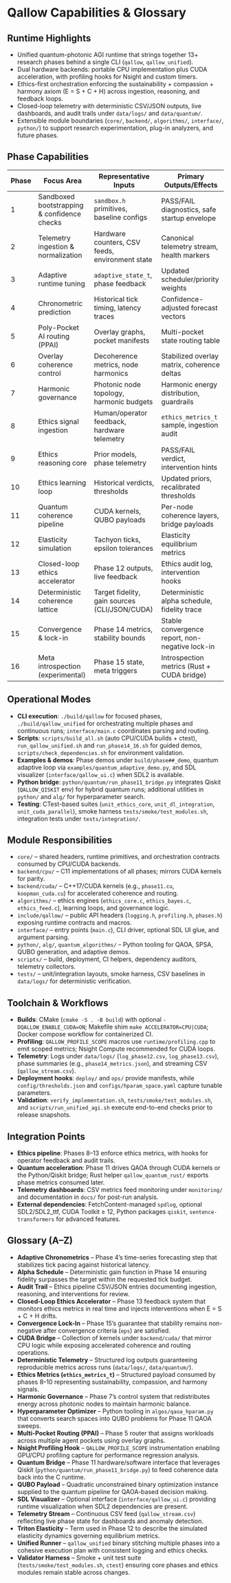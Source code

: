 # Qallow Capabilities & Glossary

## Runtime Highlights
- Unified quantum-photonic AGI runtime that strings together 13+ research phases behind a single CLI (`qallow`, `qallow_unified`).
- Dual hardware backends: portable CPU implementation plus CUDA acceleration, with profiling hooks for Nsight and custom timers.
- Ethics-first orchestration enforcing the sustainability + compassion + harmony axiom (E = S + C + H) across ingestion, reasoning, and feedback loops.
- Closed-loop telemetry with deterministic CSV/JSON outputs, live dashboards, and audit trails under `data/logs/` and `data/quantum/`.
- Extensible module boundaries (`core/`, `backend/`, `algorithms/`, `interface/`, `python/`) to support research experimentation, plug-in analyzers, and future phases.

## Phase Capabilities
| Phase | Focus Area | Representative Inputs | Primary Outputs/Effects |
|-------|------------|------------------------|--------------------------|
| 1 | Sandboxed bootstrapping & confidence checks | `sandbox.h` primitives, baseline configs | PASS/FAIL diagnostics, safe startup envelope |
| 2 | Telemetry ingestion & normalization | Hardware counters, CSV feeds, environment state | Canonical telemetry stream, health markers |
| 3 | Adaptive runtime tuning | `adaptive_state_t`, phase feedback | Updated scheduler/priority weights |
| 4 | Chronometric prediction | Historical tick timing, latency traces | Confidence-adjusted forecast vectors |
| 5 | Poly-Pocket AI routing (PPAI) | Overlay graphs, pocket manifests | Multi-pocket state routing table |
| 6 | Overlay coherence control | Decoherence metrics, node harmonics | Stabilized overlay matrix, coherence deltas |
| 7 | Harmonic governance | Photonic node topology, harmonic budgets | Harmonic energy distribution, guardrails |
| 8 | Ethics signal ingestion | Human/operator feedback, hardware telemetry | `ethics_metrics_t` sample, ingestion audit |
| 9 | Ethics reasoning core | Prior models, phase telemetry | PASS/FAIL verdict, intervention hints |
| 10 | Ethics learning loop | Historical verdicts, thresholds | Updated priors, recalibrated thresholds |
| 11 | Quantum coherence pipeline | CUDA kernels, QUBO payloads | Per-node coherence layers, bridge payloads |
| 12 | Elasticity simulation | Tachyon ticks, epsilon tolerances | Elasticity equilibrium metrics |
| 13 | Closed-loop ethics accelerator | Phase 12 outputs, live feedback | Ethics audit log, intervention hooks |
| 14 | Deterministic coherence lattice | Target fidelity, gain sources (CLI/JSON/CUDA) | Deterministic alpha schedule, fidelity trace |
| 15 | Convergence & lock-in | Phase 14 metrics, stability bounds | Stable convergence report, non-negative lock-in |
| 16 | Meta introspection (experimental) | Phase 15 state, meta triggers | Introspection metrics (Rust + CUDA bridge) |

## Operational Modes
- **CLI execution**: `./build/qallow` for focused phases, `./build/qallow_unified` for orchestrating multiple phases and continuous runs; `interface/main.c` coordinates parsing and routing.
- **Scripts**: `scripts/build_all.sh` (auto CPU/CUDA builds + ctest), `run_qallow_unified.sh` and `run_phase14_16.sh` for guided demos, `scripts/check_dependencies.sh` for environment validation.
- **Examples & demos**: Phase demos under `build/phase##_demo`, quantum adaptive loop via `examples/quantum_adaptive_demo.py`, and SDL visualizer (`interface/qallow_ui.c`) when SDL2 is available.
- **Python bridge**: `python/quantum/run_phase11_bridge.py` integrates Qiskit (`QALLOW_QISKIT` env) for hybrid quantum runs; additional utilities in `python/` and `alg/` for hyperparameter search.
- **Testing**: CTest-based suites (`unit_ethics_core`, `unit_dl_integration`, `unit_cuda_parallel`), smoke harness `tests/smoke/test_modules.sh`, integration tests under `tests/integration/`.

## Module Responsibilities
- `core/` – shared headers, runtime primitives, and orchestration contracts consumed by CPU/CUDA backends.
- `backend/cpu/` – C11 implementations of all phases; mirrors CUDA kernels for parity.
- `backend/cuda/` – C++17/CUDA kernels (e.g., `phase11.cu`, `koopman_cuda.cu`) for accelerated coherence and routing.
- `algorithms/` – ethics engines (`ethics_core.c`, `ethics_bayes.c`, `ethics_feed.c`), learning loops, and governance logic.
- `include/qallow/` – public API headers (`logging.h`, `profiling.h`, `phases.h`) exposing runtime contracts and macros.
- `interface/` – entry points (`main.c`), CLI driver, optional SDL UI glue, and argument parsing.
- `python/`, `alg/`, `quantum_algorithms/` – Python tooling for QAOA, SPSA, QUBO generation, and adaptive demos.
- `scripts/` – build, deployment, CI helpers, dependency auditors, telemetry collectors.
- `tests/` – unit/integration layouts, smoke harness, CSV baselines in `data/logs/` for deterministic verification.

## Toolchain & Workflows
- **Builds**: CMake (`cmake -S . -B build`) with optional `-DQALLOW_ENABLE_CUDA=ON`; Makefile shim `make ACCELERATOR=CPU|CUDA`; Docker compose workflow for containerized CI.
- **Profiling**: `QALLOW_PROFILE_SCOPE` macros use `runtime/profiling.cpp` to emit scoped metrics; Nsight Compute recommended for CUDA loops.
- **Telemetry**: Logs under `data/logs/` (`log_phase12.csv`, `log_phase13.csv`), phase summaries (e.g., `phase14_metrics.json`), and streaming CSV (`qallow_stream.csv`).
- **Deployment hooks**: `deploy/` and `ops/` provide manifests, while `config/thresholds.json` and `configs/hparam_space.yaml` capture tunable parameters.
- **Validation**: `verify_implementation.sh`, `tests/smoke/test_modules.sh`, and `scripts/run_unified_agi.sh` execute end-to-end checks prior to release snapshots.

## Integration Points
- **Ethics pipeline**: Phases 8–13 enforce ethics metrics, with hooks for operator feedback and audit trails.
- **Quantum acceleration**: Phase 11 drives QAOA through CUDA kernels or the Python/Qiskit bridge; Rust helper `qallow_quantum_rust/` exports phase metrics consumed later.
- **Telemetry dashboards**: CSV metrics feed monitoring under `monitoring/` and documentation in `docs/` for post-run analysis.
- **External dependencies**: FetchContent-managed `spdlog`, optional SDL2/SDL2_ttf, CUDA Toolkit ≥ 12, Python packages `qiskit`, `sentence-transformers` for advanced features.

## Glossary (A–Z)
- **Adaptive Chronometrics** – Phase 4’s time-series forecasting step that stabilizes tick pacing against historical latency.
- **Alpha Schedule** – Deterministic gain function in Phase 14 ensuring fidelity surpasses the target within the requested tick budget.
- **Audit Trail** – Ethics pipeline CSV/JSON entries documenting ingestion, reasoning, and interventions for review.
- **Closed-Loop Ethics Accelerator** – Phase 13 feedback system that monitors ethics metrics in real time and injects interventions when E = S + C + H drifts.
- **Convergence Lock-In** – Phase 15’s guarantee that stability remains non-negative after convergence criteria (`eps`) are satisfied.
- **CUDA Bridge** – Collection of kernels under `backend/cuda/` that mirror CPU logic while exposing accelerated coherence and routing operations.
- **Deterministic Telemetry** – Structured log outputs guaranteeing reproducible metrics across runs (`data/logs/`, `data/quantum/`).
- **Ethics Metrics (`ethics_metrics_t`)** – Structured payload consumed by phases 8–10 representing sustainability, compassion, and harmony signals.
- **Harmonic Governance** – Phase 7’s control system that redistributes energy across photonic nodes to maintain harmonic balance.
- **Hyperparameter Optimizer** – Python tooling in `algos/qaoa_hparam.py` that converts search spaces into QUBO problems for Phase 11 QAOA sweeps.
- **Multi-Pocket Routing (PPAI)** – Phase 5 router that assigns workloads across multiple agent pockets using overlay graphs.
- **Nsight Profiling Hook** – `QALLOW_PROFILE_SCOPE` instrumentation enabling GPU/CPU profiling capture for performance regression analysis.
- **Quantum Bridge** – Phase 11 hardware/software interface that leverages Qiskit (`python/quantum/run_phase11_bridge.py`) to feed coherence data back into the C runtime.
- **QUBO Payload** – Quadratic unconstrained binary optimization instance supplied to the quantum pipeline for QAOA-based decision making.
- **SDL Visualizer** – Optional interface (`interface/qallow_ui.c`) providing runtime visualization when SDL2 dependencies are present.
- **Telemetry Stream** – Continuous CSV feed (`qallow_stream.csv`) reflecting live phase state for dashboards and anomaly detection.
- **Triton Elasticity** – Term used in Phase 12 to describe the simulated elasticity dynamics governing equilibrium metrics.
- **Unified Runner** – `qallow_unified` binary stitching multiple phases into a cohesive execution plan with consistent logging and ethics checks.
- **Validator Harness** – Smoke + unit test suite (`tests/smoke/test_modules.sh`, `ctest`) ensuring core phases and ethics modules remain stable across changes.
